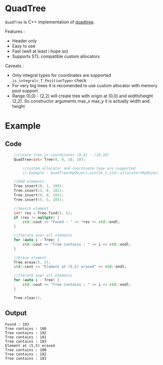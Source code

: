 # QuadTree

`QuadTree` is C++ implementation of [quadtree](https://en.wikipedia.org/wiki/Quadtree).

Features : 
* Header only
* Easy to use
* Fast (well at least i hope so)
* Supports STL compatible custom allocators

Caveats :
* Only integral types for coordinates are supported `is_integral<_T_PositionType>` check
* For very big trees it is recomended to use custom allocator with memory pool support
* Range (0,0) - (2,2) will create tree with origin at (0,0) and width/height (2,2). So constructor arguments max_x max_y it is actually width and height

# Example
## Code
```C++
	//Create tree in coordinates (0,0) - (10,10)
	QuadTree<int> Tree(0, 0, 10, 10);

    	//custom allocator and coordinate type are supported
    	// Example : QuadTree<MyObject,uint16_t,std::allocator<MyObject>>

	//Add elements
	Tree.insert(0, 1, 100);
	Tree.insert(3, 8, 101);
	Tree.insert(9, 0, 102);
	Tree.insert(5, 5, 103);

	//Search element
	int* res = Tree.find(5, 5);
	if (res != nullptr) {
		std::cout << "Found : " << *res << std::endl;
	}

	//Iterate over all elements
	for (auto i : Tree) {
		std::cout << "Tree contains : " << i << std::endl;
	}

	//Erase element
	Tree.erase(5, 5);
	std::cout << "Element at (5,5) erased" << std::endl;

	//Iterate over all elements
	for (auto i : Tree) {
		std::cout << "Tree contains : " << i << std::endl;
	}

	Tree.clear();
```
## Output
```
Found : 103
Tree contains : 100
Tree contains : 102
Tree contains : 101
Tree contains : 103
Element at (5,5) erased
Tree contains : 100
Tree contains : 102
Tree contains : 101
```
